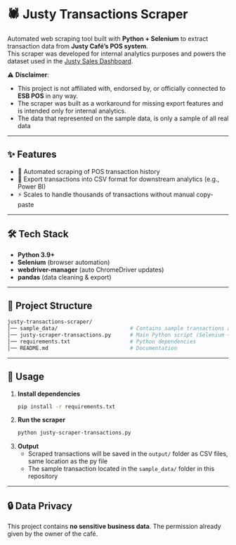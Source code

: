 # 🕷️ Justy Transactions Scraper  

Automated web scraping tool built with **Python + Selenium** to extract transaction data from **Justy Café’s POS system**.  
This scraper was developed for internal analytics purposes and powers the dataset used in the [Justy Sales Dashboard](https://github.com/namora-fernando/justy-sales-dashboard).  

⚠️ **Disclaimer**:  
- This project is not affiliated with, endorsed by, or officially connected to **ESB POS** in any way.  
- The scraper was built as a workaround for missing export features and is intended only for internal analytics.
- The data that represented on the sample data, is only a sample of all real data

---

## ✨ Features  
- 🔄 Automated scraping of POS transaction history  
- 📂 Export transactions into CSV format for downstream analytics (e.g., Power BI)  
- ⚡ Scales to handle thousands of transactions without manual copy-paste  

---

## 🛠️ Tech Stack  
- **Python 3.9+**  
- **Selenium** (browser automation)  
- **webdriver-manager** (auto ChromeDriver updates)  
- **pandas** (data cleaning & export)  

---

## 📂 Project Structure  
```bash
justy-transactions-scraper/
│── sample_data/                       # Contains sample transactions as a sample scraped CSV exports
│── justy-scraper-transactions.py      # Main Python script (Selenium + parsing logic)  
│── requirements.txt                   # Python dependencies  
│── README.md                          # Documentation  
```

---

## 🚀 Usage  

1. **Install dependencies**  
   ```bash
   pip install -r requirements.txt
   ```
2. **Run the scraper**
   ```bash
   python justy-scraper-transactions.py
   ```
3. **Output**
   - Scraped transactions will be saved in the `output/` folder as CSV files, same location as the py file
   - The sample transaction located in the `sample_data/` folder in this repository

---

## 🔒 Data Privacy

This project contains **no sensitive business data**. The permission already given by the owner of the café.
